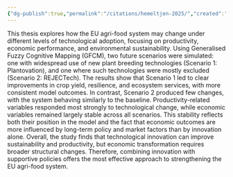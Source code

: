 ```yaml
---
{"dg-publish":true,"permalink":"/citations/hemeltjen-2025/","created":"2025-10-23T17:42:45.387+01:00","updated":"2025-10-23T17:42:45.387+01:00"}
---
```


This thesis explores how the EU agri-food system may change under different levels of technological adoption, focusing on productivity, economic performance, and environmental sustainability. Using Generalised Fuzzy Cognitive Mapping (GFCM), two future scenarios were simulated: one with widespread use of new plant breeding technologies (Scenario 1: Plantovation), and one where such technologies were mostly excluded (Scenario 2: REJECTech). The results show that Scenario 1 led to clear improvements in crop yield, resilience, and ecosystem services, with more consistent model outcomes. In contrast, Scenario 2 produced few changes, with the system behaving similarly to the baseline. Productivity-related variables responded most strongly to technological change, while economic variables remained largely stable across all scenarios. This stability reflects both their position in the model and the fact that economic outcomes are more influenced by long-term policy and market factors than by innovation alone. Overall, the study finds that technological innovation can improve sustainability and productivity, but economic transformation requires broader structural changes. Therefore, combining innovation with supportive policies offers the most effective approach to strengthening the EU agri-food system.